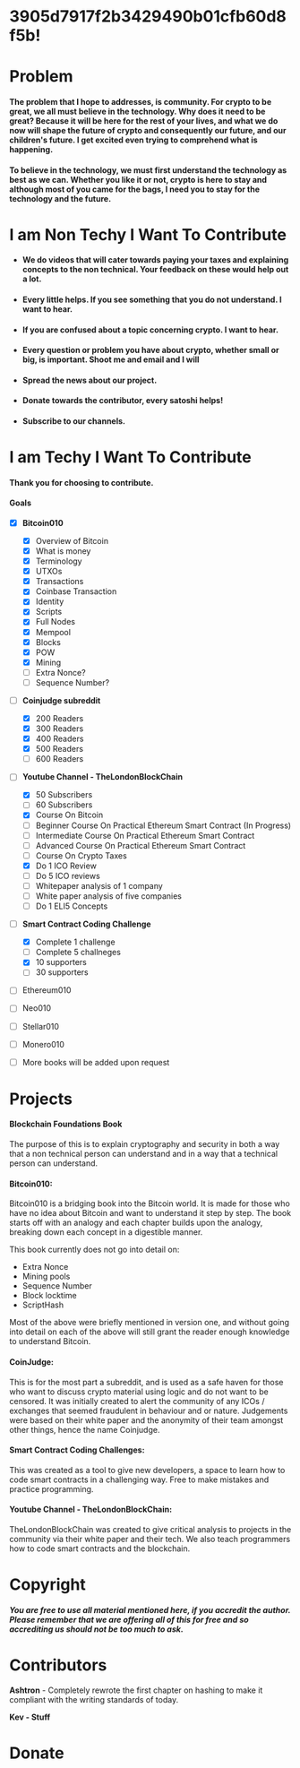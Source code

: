 # 3905d7917f2b3429490b01cfb60d8f5b!



# Problem

#### The problem that I hope to addresses, is community. For crypto to be great, we all must believe in the technology. Why does it need to be great? Because it will be here for the rest of your lives, and what we do now will shape the future of crypto and consequently our future, and our children's future. I get excited even trying to comprehend what is happening.

#### To believe in the technology, we must first understand the technology as best as we can. Whether you like it or not, crypto is here to stay and although most of you came for the bags, I need you to stay for the technology and the future.

# I am Non Techy I Want To Contribute

* #### We do videos that will cater towards paying your taxes and explaining concepts to the non technical. Your feedback on these would help out a lot.
* #### Every little helps. If you see something that you do not understand. I want to hear.
* #### If you are confused about a topic concerning crypto. I want to hear.
* #### Every question or problem you have about crypto, whether small or big, is important. Shoot me and email and I will
* #### Spread the news about our project.
* #### Donate towards the contributor, every satoshi helps!
* #### Subscribe to our channels.

# I am Techy I Want To Contribute

#### Thank you for choosing to contribute.

#### Goals

* [x] **Bitcoin010**
  * [x] Overview of Bitcoin
  * [x] What is money
  * [x] Terminology
  * [x] UTXOs
  * [x] Transactions
  * [x] Coinbase Transaction
  * [x] Identity
  * [x] Scripts
  * [x] Full Nodes
  * [x] Mempool
  * [x] Blocks
  * [x] POW
  * [x] Mining
  * [ ] Extra Nonce?
  * [ ] Sequence Number? 
* [ ] **Coinjudge subreddit**
  * [x] 200 Readers
  * [x] 300 Readers
  * [x] 400 Readers
  * [x] 500 Readers
  * [ ] 600 Readers
* [ ] **Youtube Channel - TheLondonBlockChain**
  * [x] 50 Subscribers
  * [ ] 60 Subscribers
  * [x] Course On Bitcoin 
  * [ ] Beginner Course On Practical Ethereum Smart Contract \(In Progress\)
  * [ ] Intermediate Course On Practical Ethereum Smart Contract
  * [ ] Advanced Course On Practical Ethereum Smart Contract
  * [ ] Course On Crypto Taxes
  * [x] Do 1 ICO Review
  * [ ] Do 5 ICO reviews
  * [ ] Whitepaper analysis of 1 company
  * [ ] White paper analysis of five companies
  * [ ] Do 1 ELI5 Concepts
* [ ] **Smart Contract Coding Challenge**
  * [x] Complete 1 challenge
  * [ ] Complete 5 challneges
  * [x] 10 supporters
  * [ ] 30 supporters
* [ ] Ethereum010
* [ ] Neo010
* [ ] Stellar010

* [ ] Monero010

* [ ] More books will be added upon request

# Projects

#### Blockchain Foundations Book

The purpose of this is to explain cryptography and security in both a way that a non technical person can understand and in a way that a technical person can understand.

#### Bitcoin010:

Bitcoin010 is a bridging book into the Bitcoin world. It is made for those who have no idea about Bitcoin and want to understand it step by step. The book starts off with an analogy and each chapter builds upon the analogy, breaking down each concept in a digestible manner.

This book currently does not go into detail on:

* Extra Nonce
* Mining pools
* Sequence Number
* Block locktime
* ScriptHash

Most of the above were briefly mentioned in version one, and without going into detail on each of the above will still grant the reader enough knowledge to understand Bitcoin.

#### CoinJudge:

This is for the most part a subreddit, and is used as a safe haven for those who want to discuss crypto material using logic and do not want to be censored. It was initially created to alert the community of any ICOs / exchanges that seemed fraudulent in behaviour and or nature. Judgements were based on their white paper and the anonymity of their team amongst other things, hence the name Coinjudge.

#### **Smart Contract Coding Challenges:**

This was created as a tool to give new developers, a space to learn how to code smart contracts in a challenging way. Free to make mistakes and practice programming.

#### Youtube Channel - TheLondonBlockChain:

TheLondonBlockChain was created to give critical analysis to projects in the community via their white paper and their tech. We also teach programmers how to code smart contracts and the blockchain.

# Copyright

##### You are free to use all material mentioned here, if you accredit the author. Please remember that we are offering all of this for free and so accrediting us should not be too much to ask.

# Contributors

**Ashtron** - Completely rewrote the first chapter on hashing to make it compliant with the writing standards of today.

**Kev - Stuff**

# Donate



